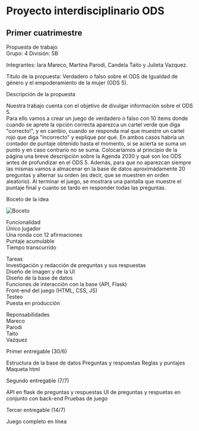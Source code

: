 # Proyecto interdisciplinario ODS
## Primer cuatrimestre
Propuesta de trabajo<br/>
Grupo: 4 División: 5B 

Integrantes: Iara Mareco, Martina Parodi, Candela Taito y Julieta Vazquez.

Título de la propuesta: Verdadero o falso sobre el ODS de Igualdad de género y el empoderamiento de la mujer (ODS 5).

Descripción de la propuesta<br/>

Nuestra trabajo cuenta con el objetivo de divulgar información sobre el ODS 5.<br/>
Para ello vamos a crear un juego de verdadero o falso con 10 items donde cuando se aprete la opción correcta aparezca un cartel verde que diga "correcto!", y en cambio, cuando se responda mal que muestre un cartel rojo que diga "incorrecto" y explique por qué. En ambos casos habría un contador de puntaje obtenido hasta el momento, si se acierta se suma un punto y en caso contrario no se suma. Colocaríamos al principio de la página una breve descripción sobre la Agenda 2030 y qué son los ODS antes de profundizar en el ODS 5. Además, para que no aparezcan siempre las mismas vamos a almacenar en la base de datos aproximádamente 20 preguntas y alternar su orden (es decir, que se muestren en orden aleatorio). Al terminar el juego, se mostrara una pantalla que muestre el puntaje final y cuanto se tardo en responder todas las preguntas.

Boceto de la idea

![Boceto](https://user-images.githubusercontent.com/100932704/175573120-eaf5c856-8a73-48f9-a44b-be86ff9d837e.jpg)

Funcionalidad <br/>
Único jugador <br/>
Una ronda con 12 afirmaciones <br/>
Puntaje acumulable <br/>
Tiempo transcurrido <br/>

Tareas <br/>
Investigación y redacción de preguntas y sus respuestas <br/>
Diseño de imagen y de la UI <br/>
Diseño de la base de datos <br/>
Funciones de interacción con la base (API, Flask) <br/>
Front-end del juego (HTML, CSS, JS) <br/>
Testeo <br/>
Puesta en producción <br/>


Reponsabilidades <br/>
Mareco <br/>
Parodi <br/>
Taito <br/>
Vazquez <br/>

Primer entregable (30/6)

Estructura de la base de datos
Preguntas y respuestas
Reglas y puntajes
Maqueta html

Segundo entregable (7/7)

API en flask de preguntas y respuestas
UI de preguntas y respuetas en conjunto con back-end
Pruebas de juego

Tercer entregable (14/7)

Juego completo en línea




